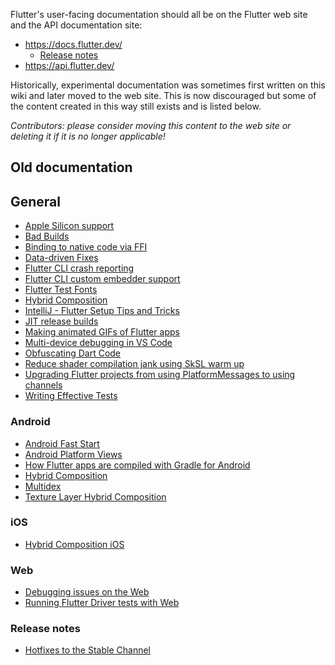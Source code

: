 <!-- Don't add user documentation to the wiki. User documentation belongs on the web site. -->
<!-- We only have these pages for historical reasons. -->

Flutter's user-facing documentation should all be on the Flutter web site and the API documentation site:

- https://docs.flutter.dev/
  - [Release notes](https://docs.flutter.dev/release/release-notes)
- https://api.flutter.dev/

Historically, experimental documentation was sometimes first written on this wiki and later moved to the web site. This is
now discouraged but some of the content created in this way still exists and is listed below.

_Contributors: please consider moving this content to the web site or deleting it if it is no longer applicable!_

## Old documentation

## General

<!-- don't add things here; if you have a new feature, it should be documented on the web site not the wiki -->
- [Apple Silicon support](../platforms/desktop/macos/Developing-with-Flutter-on-Apple-Silicon.md)
- [Bad Builds](../releases/Bad-Builds.md)
- [Binding to native code via FFI](https://flutter.dev/docs/development/platform-integration/c-interop)
- [Data-driven Fixes](../contributing/Data-driven-Fixes.md)
- [Flutter CLI crash reporting](https://docs.flutter.dev/reference/crash-reporting)
- [Flutter CLI custom embedder support](../tool/Using-custom-embedders-with-the-Flutter-CLI.md)
- [Flutter Test Fonts](../contributing/testing/Flutter-Test-Fonts.md)
- [Hybrid Composition](../platforms/Hybrid-Composition.md)
- [IntelliJ - Flutter Setup Tips and Tricks](IntelliJ---Flutter-Setup-Tips-and-Tricks.md)
- [JIT release builds](../engine/JIT-Release-Modes.md)
- [Making animated GIFs of Flutter apps](../contributing/issue_hygiene/Making-animated-GIFs-of-Flutter-apps.md)
- [Multi-device debugging in VS Code](Multi-device-debugging-in-VS-Code.md)
- [Obfuscating Dart Code](https://flutter.dev/docs/deployment/obfuscate)
- [Reduce shader compilation jank using SkSL warm up](https://flutter.dev/docs/perf/rendering/shader)
- [Upgrading Flutter projects from using PlatformMessages to using channels](Upgrading-Flutter-projects-from-using-PlatformMessages-to-using-channels.md)
- [Writing Effective Tests](../contributing/testing/Writing-Effective-Tests.md)

### Android
<!-- don't add things here; user documentation belongs on the web site not the wiki -->
- [Android Fast Start](../tool/Fast-Start.md)
- [Android Platform Views](../platforms/android/Android-Platform-Views.md)
- [How Flutter apps are compiled with Gradle for Android](../platforms/android/How-Flutter-apps-are-compiled-with-Gradle-for-Android.md)
- [Hybrid Composition](../platforms/Hybrid-Composition.md#android)
- [Multidex](../platforms/android/Android-Multidex-support.md)
- [Texture Layer Hybrid Composition](../platforms/android/Texture-Layer-Hybrid-Composition.md)

### iOS
<!-- don't add things here; user documentation belongs on the web site not the wiki -->
- [Hybrid Composition iOS](../platforms/Hybrid-Composition.md#ios)

### Web
<!-- don't add things here; user documentation belongs on the web site not the wiki -->
- [Debugging issues on the Web](../platforms/web/Debugging-issues-on-the-Web.md)
- [Running Flutter Driver tests with Web](../contributing/testing/Running-Flutter-Driver-tests-with-Web.md)

### Release notes
<!-- don't add things here; user documentation belongs on the web site not the wiki -->
- [Hotfixes to the Stable Channel](../../CHANGELOG.md)

